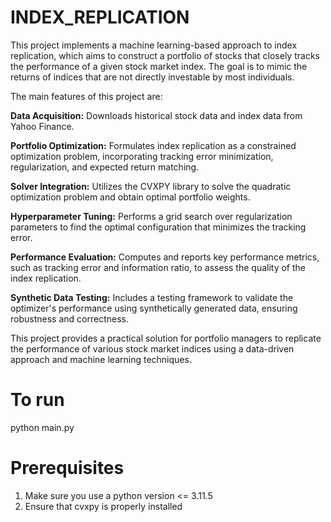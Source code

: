# INDEX_REPLICATION

This project implements a machine learning-based approach to index replication, which aims to construct a portfolio of stocks that closely tracks the performance of a given stock market index. The goal is to mimic the returns of indices that are not directly investable by most individuals.

The main features of this project are:

**Data Acquisition:** Downloads historical stock data and index data from Yahoo Finance.

**Portfolio Optimization:** Formulates index replication as a constrained optimization problem, incorporating tracking error minimization, regularization, and expected return matching.

**Solver Integration:** Utilizes the CVXPY library to solve the quadratic optimization problem and obtain optimal portfolio weights.

**Hyperparameter Tuning:** Performs a grid search over regularization parameters to find the optimal configuration that minimizes the tracking error.

**Performance Evaluation:** Computes and reports key performance metrics, such as tracking error and information ratio, to assess the quality of the index replication.

**Synthetic Data Testing:** Includes a testing framework to validate the optimizer's performance using synthetically generated data, ensuring robustness and correctness.

This project provides a practical solution for portfolio managers to replicate the performance of various stock market indices using a data-driven approach and machine learning techniques.


# To run
python main.py

# Prerequisites
1) Make sure you use a python version <= 3.11.5
2) Ensure that cvxpy is properly installed
